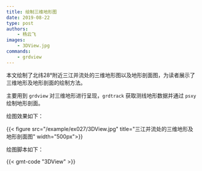 ```yaml
---
title: 绘制三维地形图
date: 2019-08-22
type: post
authors:
    - 杨云飞
images:
    - 3DView.jpg
commands:
    - grdview
---
```


本文绘制了北纬28°附近三江并流处的三维地形图以及地形剖面图，为读者展示了三维地形及地形剖面的绘制方法。

主要用到 `grdview` 对三维地形进行呈现，`grdtrack` 获取测线地形数据并通过 `psxy` 绘制地形剖面。

绘图效果如下：

{{< figure src="/example/ex027/3DView.jpg" title="三江并流处的三维地形及地形剖面图" width="500px">}}

绘图脚本如下：

{{< gmt-code "3DView" >}}